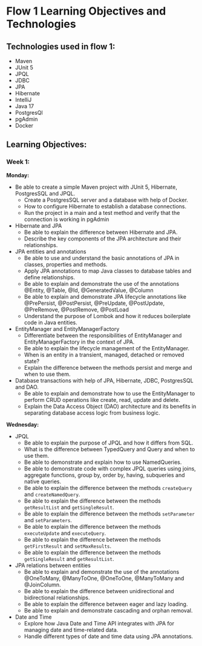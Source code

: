 # Flow 1 Learning Objectives and Technologies

## Technologies used in flow 1:

- Maven
- JUnit 5
- JPQL
- JDBC
- JPA
- Hibernate
- IntelliJ
- Java 17
- PostgresQl
- pgAdmin
- Docker

## Learning Objectives:

### Week 1:

**Monday:** 

- Be able to create a simple Maven project with JUnit 5, Hibernate, PostgresSQL and JPQL.
  - Create a PostgresSQL server and a database with help of Docker. 
  - How to configure Hibernate to establish a database connections.
  - Run the project in a main and a test method and verify that the connection is working in pgAdmin
- Hibernate and JPA
  - Be able to explain the difference between Hibernate and JPA.
  - Describe the key components of the JPA architecture and their relationships.
- JPA entities and annotations
  - Be able to use and understand the basic annotations of JPA in classes, properties and methods.
  - Apply JPA annotations to map Java classes to database tables and define relationships.
  - Be able to explain and demonstrate the use of the annotations @Entity, @Table, @Id, @GeneratedValue, @Column
  - Be able to explain and demonstrate JPA lifecycle annotations like @PrePersist, @PostPersist, @PreUpdate, @PostUpdate, @PreRemove, @PostRemove, @PostLoad
  - Understand the purpose of Lombok and how it reduces boilerplate code in Java entities.
- EntityManager and EntityManagerFactory
  - Differentiate between the responsibilities of EntityManager and EntityManagerFactory in the context of JPA.
  - Be able to explain the lifecycle management of the EntityManager.
  - When is an entity in a transient, managed, detached or removed state?
  - Explain the difference between the methods persist and merge and when to use them.
- Database transactions with help of JPA, Hibernate, JDBC, PostgresSQL and DAO.
  - Be able to explain and demonstrate how to use the EntityManager to perform CRUD operations like create, read, update and delete.
  - Explain the Data Access Object (DAO) architecture and its benefits in separating database access logic from business logic.

**Wednesday:**

- JPQL
  - Be able to explain the purpose of JPQL and how it differs from SQL.
  - What is the difference between TypedQuery and Query and when to use them.
  - Be able to demonstrate and explain how to use NamedQueries.
  - Be able to demonstrate code with complex JPQL queries using joins, aggregate functions, group by, order by, having, subqueries and native queries.
  - Be able to explain the difference between the methods `createQuery` and `createNamedQuery`.
  - Be able to explain the difference between the methods `getResultList` and `getSingleResult`.
  - Be able to explain the difference between the methods `setParameter` and `setParameters`.
  - Be able to explain the difference between the methods `executeUpdate` and `executeQuery`.
  - Be able to explain the difference between the methods `getFirstResult` and `setMaxResults`.
  - Be able to explain the difference between the methods `getSingleResult` and `getResultList`.
- JPA relations between entities
  - Be able to explain and demonstrate the use of the annotations @OneToMany, @ManyToOne, @OneToOne, @ManyToMany and @JoinColumn.
  - Be able to explain the difference between unidirectional and bidirectional relationships.
  - Be able to explain the difference between eager and lazy loading.
  - Be able to explain and demonstrate cascading and orphan removal.
- Date and Time
  - Explore how Java Date and Time API integrates with JPA for managing date and time-related data.
  - Handle different types of date and time data using JPA annotations.



